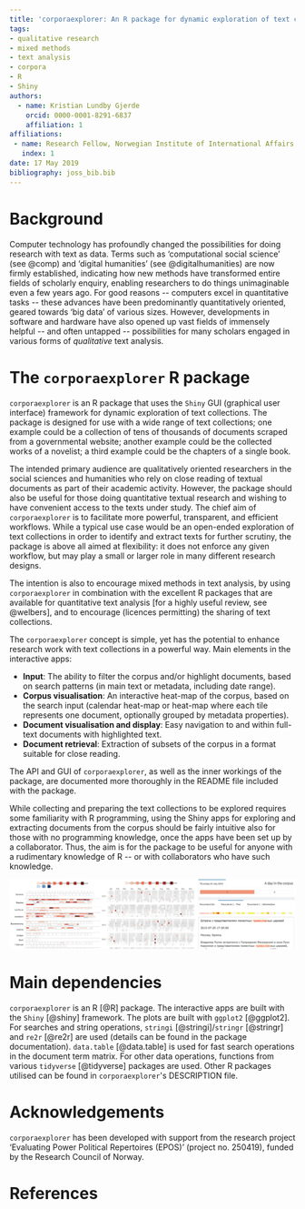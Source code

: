 ```yaml
---
title: 'corporaexplorer: An R package for dynamic exploration of text collections'
tags:
- qualitative research
- mixed methods
- text analysis
- corpora
- R
- Shiny
authors:
  - name: Kristian Lundby Gjerde
    orcid: 0000-0001-8291-6837
    affiliation: 1
affiliations:
 - name: Research Fellow, Norwegian Institute of International Affairs (NUPI)
   index: 1
date: 17 May 2019
bibliography: joss_bib.bib
---
```


# Background

Computer technology has profoundly changed the possibilities for doing research with text as data. Terms such as ‘computational social science’ (see @comp) and ‘digital humanities’ (see @digitalhumanities) are now firmly established, indicating how new methods have transformed entire fields of scholarly enquiry, enabling researchers to do things unimaginable even a few years ago. For good reasons -- computers excel in quantitative tasks -- these advances have been predominantly quantitatively oriented, geared towards ‘big data’ of various sizes. However, developments in software and hardware have also opened up vast fields of immensely helpful -- and often untapped -- possibilities for many scholars engaged in various forms of *qualitative* text analysis.

# The ``corporaexplorer`` R package  

``corporaexplorer`` is an R package that uses the ``Shiny`` GUI (graphical user interface) framework for dynamic exploration of text collections. The package is designed for use with a wide range of text collections; one example could be a collection of tens of thousands of documents scraped from a governmental website; another example could be the collected works of a novelist; a third example could be the chapters of a single book.

The intended primary audience are qualitatively oriented researchers in the social sciences and humanities who rely on close reading of textual documents as part of their academic activity. However, the package should also be useful for those doing quantitative textual research and wishing to have convenient access to the texts under study. The chief aim of ``corporaexplorer`` is to facilitate more powerful, transparent, and efficient workflows. While a typical use case would be an open-ended exploration of text collections in order to identify and extract texts for further scrutiny, the package is above all aimed at flexibility: it does not enforce any given workflow, but may play a small or larger role in many different research designs.

The intention is also to encourage mixed methods in text analysis, by using  ``corporaexplorer`` in combination with the excellent R packages that are available for quantitative text analysis [for a highly useful review, see @welbers], and to encourage (licences permitting) the sharing of text collections. 

The ``corporaexplorer`` concept is simple, yet has the potential to enhance research work with text collections in a powerful way. Main elements in the interactive apps:

* **Input**: The ability to filter the corpus and/or highlight documents, based on search patterns (in main text or metadata, including date range).
* **Corpus visualisation**: An interactive heat-map of the corpus, based on the search input (calendar heat-map or heat-map where each tile represents one document, optionally grouped by metadata properties).
* **Document visualisation and display**: Easy navigation to and within full- text documents with highlighted text.
* **Document retrieval**: Extraction of subsets of the corpus in a format suitable for close reading.

The API and GUI of ``corporaexplorer``, as well as the inner workings of the package, are documented more thoroughly in the README file included with the package.

While collecting and preparing the text collections to be explored requires some familiarity with R programming, using the Shiny apps for exploring and extracting documents from the corpus should be fairly intuitive also for those with no programming knowledge, once the apps have been set up by a collaborator. Thus, the aim is for the package to be useful for anyone with a rudimentary knowledge of R -- or with collaborators who have such knowledge.

![Illustration screenshots. To the left: part of interactive corpus heat-map displaying occurences of Moses and Abraham in the *King James Bible*. In the middle: part of interactive corpus calendar heat-map displaying occurences of 'orthodox' in a collection of transcripts from the Russian president's website. To the right: document view with interactive document map and highlighted pattern matches.](man/figures/paper_illustration.png)



# Main dependencies

``corporaexplorer`` is an R [@R] package.
The interactive apps are built with the ``Shiny`` [@shiny] framework.
The plots are built with ``ggplot2`` [@ggplot2].
For searches and string operations, ``stringi`` [@stringi]/``stringr`` [@stringr] and ``re2r`` [@re2r] are used (details can be found in the package documentation).
``data.table`` [@data.table] is used for fast search operations in the document term matrix.
For other data operations, functions from various ``tidyverse`` [@tidyverse] packages are used.
Other R packages utilised can be found in ``corporaexplorer``'s DESCRIPTION file.

# Acknowledgements
``corporaexplorer`` has been developed with support from the research project ‘Evaluating Power Political Repertoires (EPOS)’ (project no. 250419), funded by the Research Council of Norway.

# References
